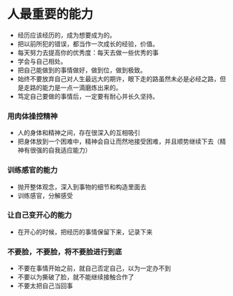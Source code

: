 # 人最重要的能力
- 经历应该经历的，成为想要成为的。
- 把以前所犯的错误，都当作一次成长的经验，价值。
- 每天努力去提高你的优秀度：每天去做一些优秀的事
- 学会与自己相处。
- 把自己能做到的事情做好，做到位，做到极致。
- 始终不要放弃自己对人生最远大的期许，眼下走的路虽然未必是必经之路，但是走路的能力是一点一滴磨炼出来的。
- 笃定自己要做的事情后，一定要有耐心并长久坚持。
### 用肉体操控精神
- 人的身体和精神之间，存在很深入的互相吸引
- 把身体放到一个困难中，精神会自让而然地接受困难，并且顺势继续下去（精神有很强的自我适应能力）
### 训练感官的能力
- 抛开整体观念，深入到事物的细节和构造里面去
- 训练感官，分解感受
### 让自己变开心的能力
- 在开心的时候，把经历的事情保留下来，记录下来
### 不要脸，不要脸，将不要脸进行到底
- 不要在事情开始之前，就自己否定自己，以为一定办不到
- 不要以为撕破了脸，就不能继续接触合作了
- 不要太把自己当回事
